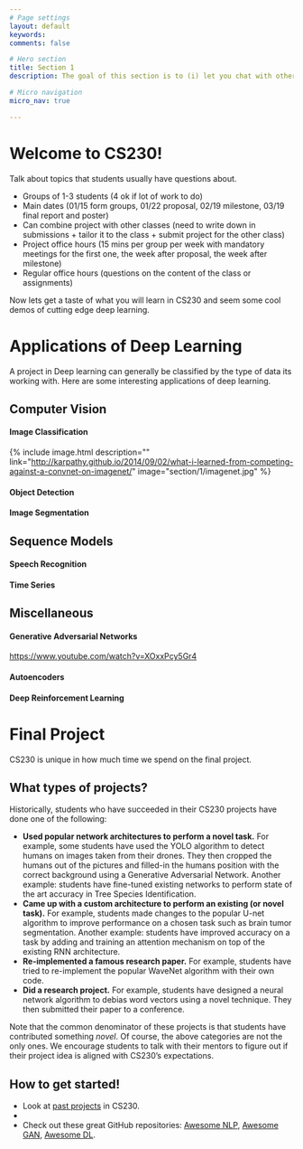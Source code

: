 ```yaml
---
# Page settings
layout: default
keywords:
comments: false

# Hero section
title: Section 1
description: The goal of this section is to (i) let you chat with other students about projects, (ii) introduce some recent applications of deep learning, (iii) give you an idea of what makes a successful CS230 project.

# Micro navigation
micro_nav: true

---
```


# Welcome to CS230!

Talk about topics that students usually have questions about.
 * Groups of 1-3 students (4 ok if lot of work to do)
 * Main dates (01/15 form groups, 01/22 proposal, 02/19 milestone, 03/19 final report and poster)
 * Can combine project with other classes (need to write down in submissions + tailor it to the class + submit project for the other class)
 * Project office hours (15 mins per group per week with mandatory meetings for the first one, the week after proposal, the week after milestone)
 * Regular office hours (questions on the content of the class or assignments)

Now lets get a taste of what you will learn in CS230 and seem some cool demos of cutting edge deep learning.


# Applications of Deep Learning

A project in Deep learning can generally be classified by the type of data its working with.  Here are some interesting applications of deep learning.

## Computer Vision 


#### Image Classification 


{% include image.html description="" link="http://karpathy.github.io/2014/09/02/what-i-learned-from-competing-against-a-convnet-on-imagenet/" image="section/1/imagenet.jpg" %}



#### Object Detection

#### Image Segmentation


## Sequence Models

#### Speech Recognition
#### Time Series


## Miscellaneous
#### Generative Adversarial Networks
https://www.youtube.com/watch?v=XOxxPcy5Gr4
#### Autoencoders
#### Deep Reinforcement Learning



# Final Project

CS230 is unique in how much time we spend on the final project.

## What types of projects?

Historically, students who have succeeded in their CS230 projects have done one of the following:

 * **Used popular network architectures to perform a novel task.** For example, some students have used the YOLO algorithm to detect humans on images taken from their drones. They then cropped the humans out of the pictures and filled-in the humans position with the correct background using a Generative Adversarial Network. Another example: students have fine-tuned existing networks to perform state of the art accuracy in Tree Species Identification.
 * **Came up with a custom architecture to perform an existing (or novel task).** For example, students made changes to the popular U-net algorithm to improve performance on a chosen task such as brain tumor segmentation. Another example: students have improved accuracy on a task by adding and training an attention mechanism on top of the existing RNN architecture.
 * **Re-implemented a famous research paper.** For example, students have tried to re-implement the popular WaveNet algorithm with their own code.
 * **Did a research project.** For example, students have designed a neural network algorithm to debias word vectors using a novel technique. They then submitted their paper to a conference.

 Note that the common denominator of these projects is that students have contributed something *novel*. Of course, the above categories are not the only ones. We encourage students to talk with their mentors to figure out if their project idea is aligned with CS230’s expectations.

## How to get started!
 * Look at [past projects](/past-projects) in CS230. 
 * 
 * Check out these great GitHub repositories: 
[Awesome NLP](https://github.com/keon/awesome-nlp),
[Awesome GAN](https://github.com/nightrome/really-awesome-gan), 
[Awesome DL](https://github.com/endymecy/awesome-deeplearning-resources/blob/master/papers/2018/dl.md). 

